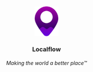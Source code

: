 <p align="center"><img src="/Localflow-Icon.svg" width="64px" /></p>

<h3 align="center">Localflow</h3>

<h6 align="center">Making the world a better place™</h6>

